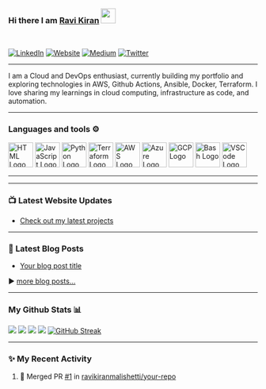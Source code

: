 ### Hi there I am [Ravi Kiran](https://ravikiranmalishetti.com) <img src="https://raw.githubusercontent.com/MartinHeinz/MartinHeinz/master/wave.gif" width="30px">
<br/>

[![LinkedIn](https://img.shields.io/badge/linkedin-%230077B5.svg?style=for-the-badge&logo=linkedin&logoColor=white)](https://linkedin.com/in/ravikiranmalishetti)
[![Website](https://img.shields.io/badge/Website-%2312100E.svg?style=for-the-badge&logo=github&logoColor=white)](https://ravikiranmalishetti.com) 
[![Medium](https://img.shields.io/badge/Medium-%23000000.svg?style=for-the-badge&logo=medium&logoColor=white)](https://medium.com/@malishettiravikiran)
[![Twitter](https://img.shields.io/badge/Twitter-%231DA1F2.svg?style=for-the-badge&logo=Twitter&logoColor=white)](https://x.com/Ravi_Kiran03)

---

I am a Cloud and DevOps enthusiast, currently building my portfolio and exploring technologies in AWS, Github Actions, Ansible, Docker, Terraform. I love sharing my learnings in cloud computing, infrastructure as code, and automation.

---

### Languages and tools ⚙️

<p>
<img src="https://www.svgrepo.com/show/303205/html-5-logo.svg" alt="HTML Logo" width="50" height="50"/> 
<img src="https://cdn.worldvectorlogo.com/logos/logo-javascript.svg" alt="JavaScript Logo" width="50" height="50"/> 
<img src="https://cdn.worldvectorlogo.com/logos/python-5.svg" alt="Python Logo" width="50" height="50"/> 
<img src="https://user-images.githubusercontent.com/25181517/183345121-36788a6e-5462-424a-be67-af1ebeda79a2.png" alt="Terraform Logo" width="50" height="50"/> 
<img src="https://cdn.worldvectorlogo.com/logos/aws-2.svg" alt="AWS Logo" width="50" height="50"/> 
<img src="https://cdn.worldvectorlogo.com/logos/azure-1.svg" alt="Azure Logo" width="50" height="50"/> 
<img src="https://user-images.githubusercontent.com/25181517/183911547-990692bc-8411-4878-99a0-43506cdb69cf.png" alt="GCP Logo" width="50" height="50"/> 
<img src="https://cdn.worldvectorlogo.com/logos/bash-1.svg" alt="Bash Logo" width="50" height="50"/> 
<img src="https://cdn.worldvectorlogo.com/logos/visual-studio-code-1.svg" alt="VSCode Logo" width="50" height="50"/>
</p>

---


---

### 📺 Latest Website Updates

<!-- WEBSITE-UPDATE-LIST:START -->
- [Check out my latest projects](https://ravikiranmalishetti.com)
<!-- WEBSITE-UPDATE-LIST:END -->

---

### 📕 Latest Blog Posts
<!-- BLOG-POST-LIST:START -->
- [Your blog post title](https://blog.ravikiranmalishetti.com/your-post-link)
<!-- BLOG-POST-LIST:END -->
▶️ [more blog posts...](https://blog.ravikiranmalishetti.com)

---

### My Github Stats 📊

[![](https://raw.githubusercontent.com/ravikiranmalishetti/ravikiranmalishetti/master/profile-summary-card-output/github_dark/0-profile-details.svg)](https://github.com/vn7n24fzkq/github-profile-summary-cards)
[![](https://raw.githubusercontent.com/ravikiranmalishetti/ravikiranmalishetti/master/profile-summary-card-output/github_dark/1-repos-per-language.svg)](https://github.com/vn7n24fzkq/github-profile-summary-cards)
[![](https://raw.githubusercontent.com/ravikiranmalishetti/ravikiranmalishetti/master/profile-summary-card-output/github_dark/2-most-commit-language.svg)](https://github.com/vn7n24fzkq/github-profile-summary-cards)
[![](https://raw.githubusercontent.com/ravikiranmalishetti/ravikiranmalishetti/master/profile-summary-card-output/github_dark/3-stats.svg)](https://github.com/vn7n24fzkq/github-profile-summary-cards)
[![GitHub Streak](https://streak-stats.demolab.com/?user=ravikiranmalishetti&theme=ads-juicy-fresh)](https://git.io/streak-stats)

---

### ✨ My Recent Activity
<!--START_SECTION:activity-->
1. 🎉 Merged PR [#1](https://github.com/ravikiranmalishetti/your-repo/pull/1) in [ravikiranmalishetti/your-repo](https://github.com/ravikiranmalishetti/your-repo)
<!--END_SECTION:activity-->

<br/>
